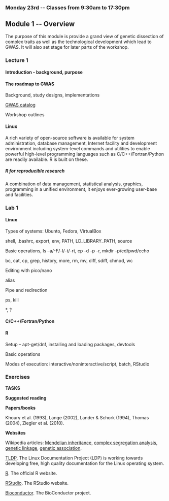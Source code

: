 ### Monday 23rd -- Classes from 9:30am to 17:30pm

## Module 1 -- Overview

The purpose of this module is provide a grand view of genetic dissection of complex traits as well as the technological development which lead to GWAS. It will also set stage for later parts of the workshop.

### Lecture 1

#### Introduction - background, purpose

#### The roadmap to GWAS

Background, study designs, implementations

[GWAS catalog](http://www.ebi.ac.uk/gwas/)

Workshop outlines

#### Linux

A rich variety of open-source software is available for system administration, database management, Internet facility and development environment including system-level commands and utilities to enable powerful high-level programming languages such as C/C++/Fortran/Python are readily available. R is built on these.

##### R for reproducible research

A combination of data management, statistical analysis, graphics, programming in a unified environment, it enjoys ever-growing user-base and facilities.

### Lab 1

#### Linux

Types of systems: Ubunto, Fedora, VirtualBox 

shell, .bashrc, export, env, PATH, LD_LIBRARY_PATH, source

Basic operations, ls –a/-F/-l/-t/-rt, cp -d -p -r, mkdir -p/cd/pwd/echo

bc, cat, cp, grep, history, more, rm, mv, diff, sdiff, chmod, wc

Editing with pico/nano

alias

Pipe and redirection

ps, kill

*, ?

#### C/C++/Fortran/Python

#### R

Setup – apt-get/dnf, installing and loading packages, devtools

Basic operations

Modes of execution: interactive/noninteractive/script, batch, RStudio

### Exercises

**TASKS**

**Suggested reading**

**Papers/books**

Khoury et al. (1993), Lange (2002), Lander & Schork (1994), Thomas (2004), Ziegler et al. (2010).

**Websites**

Wikipedia articles: [Mendelian inheritance](https://en.wikipedia.org/wiki/Mendelian_inheritance#Law_of_Segregation), [complex segregation analysis](https://en.wikipedia.org/wiki/Complex_segregation_analysis), [genetic linkage](https://en.wikipedia.org/wiki/Genetic_linkage), [genetic association](https://en.wikipedia.org/wiki/Genetic_association).

[TLDP](http://www.tldp.org/). The Linux Documentation Project (LDP) is working towards developing free, high quality documentation for the Linux operating system.

[R](http://www.r-project.org). The official R website.

[RStudio](https://www.rstudio.com/). The RStudio website.

[Bioconductor](https://www.bioconductor.org/). The BioConductor project.
